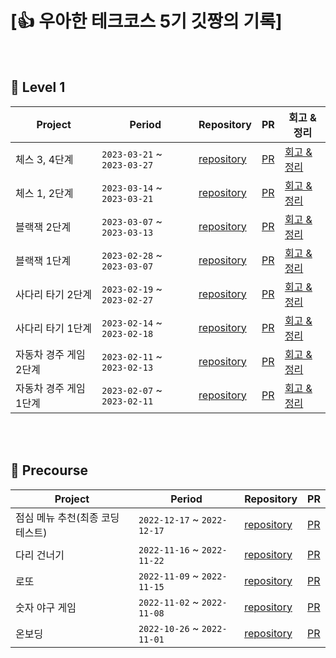 # [👍 우아한 테크코스 5기 깃짱의 기록]



<br>

## 💋 Level 1
| Project | Period | Repository | PR | 회고 & 정리 | 
| --- | --- | --- | --- | --- |
|체스 3, 4단계|`2023-03-21` ~ `2023-03-27`|[repository](https://github.com/eunkeeee/java-chess/tree/step3)|[PR](https://github.com/woowacourse/java-chess/pull/531)|[회고 & 정리](https://engineerinsight.tistory.com/38)|
|체스 1, 2단계|`2023-03-14` ~ `2023-03-21`|[repository](https://github.com/eunkeeee/java-chess/tree/step1)|[PR](https://github.com/woowacourse/java-chess/pull/463)|[회고 & 정리](https://engineerinsight.tistory.com/23)|
|블랙잭 2단계|`2023-03-07` ~ `2023-03-13`|[repository](https://github.com/eunkeeee/java-blackjack/tree/step2)|[PR](https://github.com/woowacourse/java-blackjack/pull/505)|[회고 & 정리](https://engineerinsight.tistory.com/29)|
|블랙잭 1단계|`2023-02-28` ~ `2023-03-07`|[repository](https://github.com/eunkeeee/java-blackjack/tree/step1)|[PR](https://github.com/woowacourse/java-blackjack/pull/384)|[회고 & 정리](https://engineerinsight.tistory.com/29)|
|사다리 타기 2단계|`2023-02-19` ~ `2023-02-27`|[repository](https://github.com/eunkeeee/java-ladder/tree/step2)|[PR](https://github.com/woowacourse/java-ladder/pull/188)|[회고 & 정리](https://engineerinsight.tistory.com/18)|
|사다리 타기 1단계|`2023-02-14` ~ `2023-02-18`|[repository](https://github.com/eunkeeee/java-ladder/tree/step1)|[PR](https://github.com/woowacourse/java-ladder/pull/3)|[회고 & 정리](https://engineerinsight.tistory.com/15)|
|자동차 경주 게임 2단계|`2023-02-11` ~ `2023-02-13`|[repository](https://github.com/eunkeeee/java-racingcar/tree/mallang/step2)|[PR](https://github.com/woowacourse/java-racingcar/pull/576)|[회고 & 정리](https://engineerinsight.tistory.com/13)|
|자동차 경주 게임 1단계|`2023-02-07` ~ `2023-02-11`|[repository](https://github.com/eunkeeee/java-racingcar/tree/step1)|[PR](https://github.com/woowacourse/java-racingcar/pull/458)|[회고 & 정리](https://engineerinsight.tistory.com/13)|



<br>



<br>

## 💋 Precourse
| Project | Period | Repository | PR |
| --- | --- | --- | --- |
|점심 메뉴 추천(최종 코딩테스트)|`2022-12-17` ~ `2022-12-17`|[repository](https://github.com/eunkeeee/java-menu)|[PR](https://github.com/woowacourse-precourse/java-menu/pull/42)|
|다리 건너기|`2022-11-16` ~ `2022-11-22`|[repository](https://github.com/eunkeeee/java-bridge)|[PR](https://github.com/woowacourse-precourse/java-bridge/pull/196)|
|로또|`2022-11-09` ~ `2022-11-15`|[repository](https://github.com/eunkeeee/java-lotto)|[PR](https://github.com/woowacourse-precourse/java-lotto/pull/155)|
|숫자 야구 게임|`2022-11-02` ~ `2022-11-08`|[repository](https://github.com/eunkeeee/java-baseball)|[PR](https://github.com/woowacourse-precourse/java-baseball/pull/36)|
|온보딩|`2022-10-26` ~ `2022-11-01`|[repository](https://github.com/eunkeeee/java-onboarding)|[PR](https://github.com/woowacourse-precourse/java-onboarding/pull/306)|


<br/>

